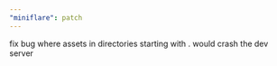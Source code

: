 ```yaml
---
"miniflare": patch
---
```


fix bug where assets in directories starting with . would crash the dev server
